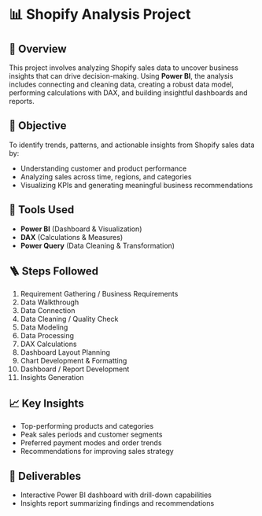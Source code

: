 
# 📊 Shopify Analysis Project

## 📝 Overview

This project involves analyzing Shopify sales data to uncover business insights that can drive decision-making. Using **Power BI**, the analysis includes connecting and cleaning data, creating a robust data model, performing calculations with DAX, and building insightful dashboards and reports.

## 🚀 Objective

To identify trends, patterns, and actionable insights from Shopify sales data by:

* Understanding customer and product performance
* Analyzing sales across time, regions, and categories
* Visualizing KPIs and generating meaningful business recommendations

## 🔧 Tools Used

* **Power BI** (Dashboard & Visualization)
* **DAX** (Calculations & Measures)
* **Power Query** (Data Cleaning & Transformation)

## 🪜 Steps Followed

1. Requirement Gathering / Business Requirements
2. Data Walkthrough
3. Data Connection
4. Data Cleaning / Quality Check
5. Data Modeling
6. Data Processing
7. DAX Calculations
8. Dashboard Layout Planning
9. Chart Development & Formatting
10. Dashboard / Report Development
11. Insights Generation

## 📈 Key Insights

* Top-performing products and categories
* Peak sales periods and customer segments
* Preferred payment modes and order trends
* Recommendations for improving sales strategy

## 📄 Deliverables

* Interactive Power BI dashboard with drill-down capabilities
* Insights report summarizing findings and recommendations


